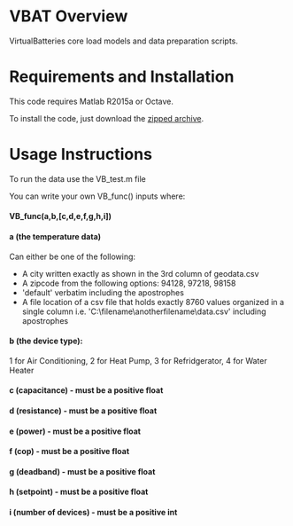 # VBAT Overview

VirtualBatteries core load models and data preparation scripts.

# Requirements and Installation

This code requires Matlab R2015a or Octave.

To install the code, just download the [zipped archive](https://github.com/dpinney/VBAT/archive/master.zip).

# Usage Instructions

To run the data use the VB_test.m file

You can write your own VB_func() inputs where:

#### VB_func(a,b,[c,d,e,f,g,h,i])
#### a (the temperature data)
Can either be one of the following:
 - A city written exactly as shown in the 3rd column of geodata.csv
 - A zipcode from the following options: 94128, 97218, 98158
 - 'default' verbatim including the apostrophes
 - A file location of a csv file that holds exactly 8760 values organized in a single column i.e. 'C:\filename\anotherfilename\data.csv' including apostrophes
#### b (the device type):
1 for Air Conditioning, 2 for Heat Pump, 3 for Refridgerator, 4 for Water Heater
#### c (capacitance) - must be a positive float
#### d (resistance) - must be a positive float
#### e (power) - must be a positive float
#### f (cop) - must be a positive float
#### g (deadband) - must be a positive float
#### h (setpoint) - must be a positive float
#### i (number of devices) - must be a positive int
